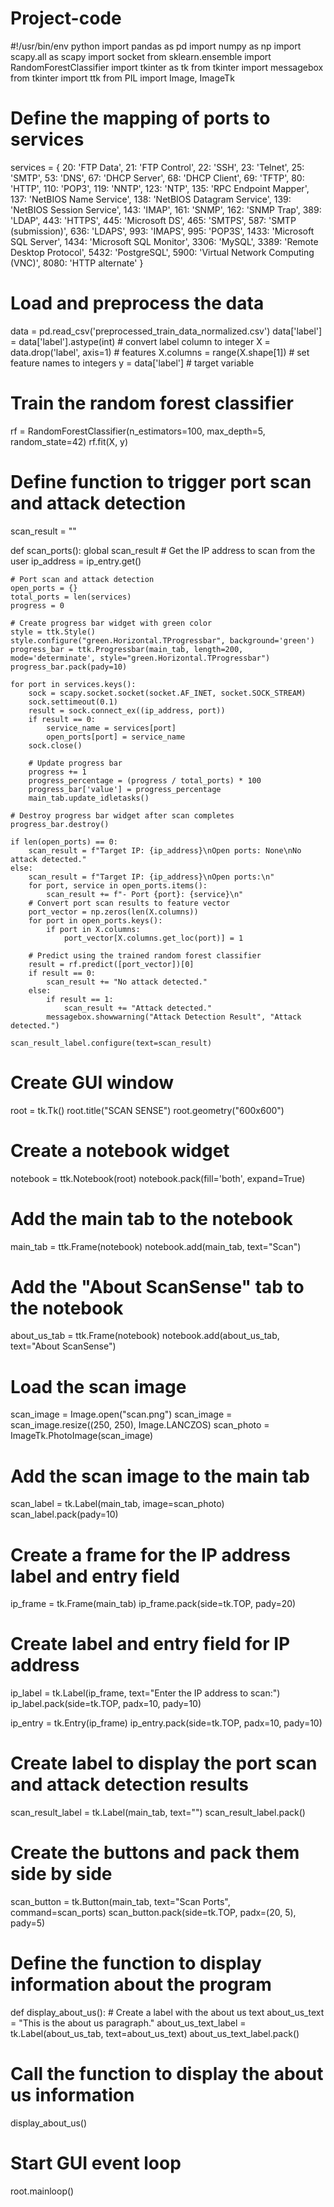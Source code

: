 # Project-code

#!/usr/bin/env python
import pandas as pd
import numpy as np
import scapy.all as scapy
import socket
from sklearn.ensemble import RandomForestClassifier
import tkinter as tk
from tkinter import messagebox
from tkinter import ttk
from PIL import Image, ImageTk


# Define the mapping of ports to services
services = {
    20: 'FTP Data',
    21: 'FTP Control',
    22: 'SSH',
    23: 'Telnet',
    25: 'SMTP',
    53: 'DNS',
    67: 'DHCP Server',
    68: 'DHCP Client',
    69: 'TFTP',
    80: 'HTTP',
    110: 'POP3',
    119: 'NNTP',
    123: 'NTP',
    135: 'RPC Endpoint Mapper',
    137: 'NetBIOS Name Service',
    138: 'NetBIOS Datagram Service',
    139: 'NetBIOS Session Service',
    143: 'IMAP',
    161: 'SNMP',
    162: 'SNMP Trap',
    389: 'LDAP',
    443: 'HTTPS',
    445: 'Microsoft DS',
    465: 'SMTPS',
    587: 'SMTP (submission)',
    636: 'LDAPS',
    993: 'IMAPS',
    995: 'POP3S',
    1433: 'Microsoft SQL Server',
    1434: 'Microsoft SQL Monitor',
    3306: 'MySQL',
    3389: 'Remote Desktop Protocol',
    5432: 'PostgreSQL',
    5900: 'Virtual Network Computing (VNC)',
    8080: 'HTTP alternate'
}

# Load and preprocess the data
data = pd.read_csv('preprocessed_train_data_normalized.csv')
data['label'] = data['label'].astype(int)  # convert label column to integer
X = data.drop('label', axis=1)  # features
X.columns = range(X.shape[1])  # set feature names to integers
y = data['label']  # target variable

# Train the random forest classifier
rf = RandomForestClassifier(n_estimators=100, max_depth=5, random_state=42)
rf.fit(X, y)

# Define function to trigger port scan and attack detection
scan_result = ""

def scan_ports():
    global scan_result
    # Get the IP address to scan from the user
    ip_address = ip_entry.get()

    # Port scan and attack detection
    open_ports = {}
    total_ports = len(services)
    progress = 0

    # Create progress bar widget with green color
    style = ttk.Style()
    style.configure("green.Horizontal.TProgressbar", background='green')
    progress_bar = ttk.Progressbar(main_tab, length=200, mode='determinate', style="green.Horizontal.TProgressbar")
    progress_bar.pack(pady=10)

    for port in services.keys():
        sock = scapy.socket.socket(socket.AF_INET, socket.SOCK_STREAM)
        sock.settimeout(0.1)
        result = sock.connect_ex((ip_address, port))
        if result == 0:
            service_name = services[port]
            open_ports[port] = service_name
        sock.close()

        # Update progress bar
        progress += 1
        progress_percentage = (progress / total_ports) * 100
        progress_bar['value'] = progress_percentage
        main_tab.update_idletasks()

    # Destroy progress bar widget after scan completes
    progress_bar.destroy()

    if len(open_ports) == 0:
        scan_result = f"Target IP: {ip_address}\nOpen ports: None\nNo attack detected."
    else:
        scan_result = f"Target IP: {ip_address}\nOpen ports:\n"
        for port, service in open_ports.items():
            scan_result += f"- Port {port}: {service}\n"
        # Convert port scan results to feature vector
        port_vector = np.zeros(len(X.columns))
        for port in open_ports.keys():
            if port in X.columns:
                port_vector[X.columns.get_loc(port)] = 1

        # Predict using the trained random forest classifier
        result = rf.predict([port_vector])[0]
        if result == 0:
            scan_result += "No attack detected."
        else:
            if result == 1:
                scan_result += "Attack detected."
            messagebox.showwarning("Attack Detection Result", "Attack detected.")

    scan_result_label.configure(text=scan_result)



# Create GUI window
root = tk.Tk()
root.title("SCAN SENSE")
root.geometry("600x600")
 

# Create a notebook widget
notebook = ttk.Notebook(root)
notebook.pack(fill='both', expand=True)

# Add the main tab to the notebook
main_tab = ttk.Frame(notebook)
notebook.add(main_tab, text="Scan")

# Add the "About ScanSense" tab to the notebook
about_us_tab = ttk.Frame(notebook)
notebook.add(about_us_tab, text="About ScanSense")

# Load the scan image
scan_image = Image.open("scan.png")
scan_image = scan_image.resize((250, 250), Image.LANCZOS)
scan_photo = ImageTk.PhotoImage(scan_image)


# Add the scan image to the main tab
scan_label = tk.Label(main_tab, image=scan_photo)
scan_label.pack(pady=10)

# Create a frame for the IP address label and entry field
ip_frame = tk.Frame(main_tab)
ip_frame.pack(side=tk.TOP, pady=20)


# Create label and entry field for IP address
ip_label = tk.Label(ip_frame, text="Enter the IP address to scan:")
ip_label.pack(side=tk.TOP, padx=10, pady=10)

ip_entry = tk.Entry(ip_frame)
ip_entry.pack(side=tk.TOP, padx=10, pady=10)

# Create label to display the port scan and attack detection results
scan_result_label = tk.Label(main_tab, text="")
scan_result_label.pack()

# Create the buttons and pack them side by side
scan_button = tk.Button(main_tab, text="Scan Ports", command=scan_ports)
scan_button.pack(side=tk.TOP, padx=(20, 5), pady=5)

# Define the function to display information about the program
def display_about_us():
    # Create a label with the about us text
    about_us_text = "This is the about us paragraph."
    about_us_text_label = tk.Label(about_us_tab, text=about_us_text)
    about_us_text_label.pack()

# Call the function to display the about us information
display_about_us()

# Start GUI event loop
root.mainloop()
